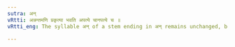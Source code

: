 ```yaml
---
sutra: अन्
vRtti: अन्नन्तमणि प्रकृत्या भवति अपत्ये चानपत्ये च ॥
vRtti_eng: The syllable अन् of a stem ending in अन् remains unchanged, before अण् affix, whether Patronymic or otherwise.

---
```

